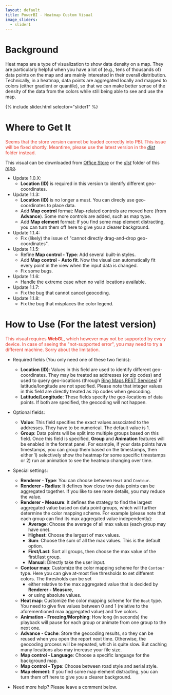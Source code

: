 ```yaml
---
layout: default
title: PowerBI - Heatmap Custom Visual
image_sliders:
  - slider1
---
```


[comment]: # (checklist: )
[comment]: # (a. _data/sliders.yml: change the images)
[comment]: # (b. _incudes/disqus_comments.html: change the forum id)
[comment]: # (c. index.md: title and content)

# Background

Heat maps are a type of visualization to show data density on a map. They are particularly helpful when you have a lot of (e.g., tens of thousands of) data points on the map and are mainly interested in their overall distribution. Technically, in a heatmap, data points are aggregated locally and mapped to colors (either gradient or quantile), so that we can make better sense of the density of the data from the colors while still being able to see and use the map.

{% include slider.html selector="slider1" %}

# Where to Get It

<span style="color:#e83929">Seems that the store version cannot be loaded correctly into PBI. This issue will be fixed shortly. Meantime, please use the latest version in the [_dist_](https://github.com/weiweicui/PowerBI-Heatmap/tree/master/dist) folder instead.</span>

This visual can be downloaded from [Office Store](https://store.office.com/en-us/app.aspx?assetid=WA104381072&ui=en-US&rs=en-US&ad=US&appredirect=false) or the [_dist_](https://github.com/weiweicui/PowerBI-Heatmap/tree/master/dist) folder of this [_repo_](https://github.com/weiweicui/PowerBI-Heatmap).

* Update 1.0.X:
  * **Location (ID)** is required in this version to identify different geo-coordinates.
* Update 1.1.3:
  * **Location (ID)** is no longer a must. You can direcly use geo-coordinates to place data. 
  * Add **Map control** format: Map-related controls are moved here (from **Advance**). Some more controls are added, such as map type.
  * Add **Map element** format: If you find some map element distracting, you can turn them off here to give you a clearer background.
* Update 1.1.4:
  * Fix (likely) the issue of "cannot directly drag-and-drop geo-coordinates".
* Update 1.1.5:
  * Refine **Map control - Type**: Add several built-in styles.
  * Add **Map control** - **Auto fit**. Now the visual can automatically fit every point in the view when the input data is changed.
  * Fix some bugs.
* Update 1.1.6:
  * Handle the extreme case when no valid locations available.
* Update 1.1.7:
  * Fix the bug that cannot cancel geocoding.
* Update 1.1.8:
  * Fix the bug that misplaces the color legend.
  

# How to Use (For the latest version)
<span style="color:#e83929">This visual requires **WebGL**, which however may not be supported by every device. In case of seeing the "not-supported error", you may need to try a different machine. Sorry about the limitation.</span>

* Required fields (You only need one of these two fields):
  * **Location (ID)**: Values in this field are used to identify different geo-coordinates. They may be treated as addresses (or zip codes) and used to query geo-locations (through [Bing Maps REST Services](https://msdn.microsoft.com/en-us/library/ff701713.aspx)) if latitude/longitude are not specified. Please note that integer values in this field are directly treated as zip codes when geocoding.
  * **Latitude/Longitude**: These fields specify the geo-locations of data points. If both are specified, the geocoding will not happen.

* Optional fields:  
  * **Value**: This field specifies the exact values associated to the addresses. They have to be numerical. The default value is 1.
  * **Group**: Data points will be split into multiple groups based on this field. Once this field is specified, **Group** and **Animation** features will be enabled in the format panel. For example, if your data points have timestamps, you can group them based on the timestamps, then either 1) selectively show the heatmap for some specific timestamps or 2) run an animation to see the heatmap changing over time.
* Special settings:
  * **Renderer - Type**: You can choose between `Heat` and `Contour`.
  * **Renderer - Radius**: It defines how close two data points can be aggregated together. If you like to see more details, you may reduce the value.
  * **Renderer - Measure**: It defines the strategy to find the largest aggregated value based on data point groups, which will further determine the color mapping scheme. For example (please note that each group can find its max aggregated value independently):
    * **Average**: Choose the average of all max values (each group may have one).
    * **Highest**: Choose the largest of max values.
    * **Sum**: Choose the sum of all the max values. This is the default option.
    * **First/Last**: Sort all groups, then choose the max value of the first/last group.
    * **Manual**: Directly take the user input.
  * **Contour map**: Customize the color mapping scheme for the `Contour` type. Here you can give at-most five thresholds to set different colors. The thresholds can be set
      * either relative to the max aggregated value that is decided by **Renderer - Measure**,
      * or using absolute values.
  * **Heat map**: Customize the color mapping scheme for the `Heat` type. You need to give five values between 0 and 1 (relative to the aforementioned max aggregated value) and five colors.
  * **Animation - Freezing/Morphing**: How long (in seconds) the playback will pause for each group or animate from one group to the next one.
  * **Advance - Cache**: Store the geocoding results, so they can be reused when you open the report next time. Otherwise, the geocoding process will be repeated, which is quite slow. But caching many locations also may increase your file size.
  * **Map control - Language**: Choose a specific language for the background map.
  * **Map control - Type**: Choose between road style and aerial style.
  * **Map element**: If you find some map element distracting, you can turn them off here to give you a clearer background.
* Need more help? Please leave a comment below.
